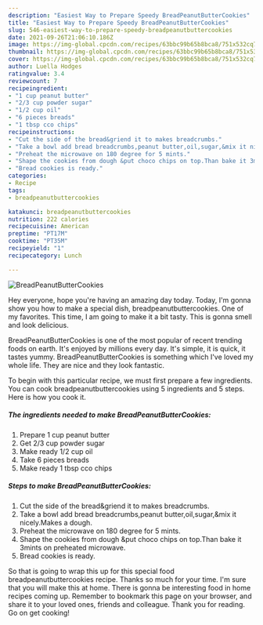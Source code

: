 ```yaml
---
description: "Easiest Way to Prepare Speedy BreadPeanutButterCookies"
title: "Easiest Way to Prepare Speedy BreadPeanutButterCookies"
slug: 546-easiest-way-to-prepare-speedy-breadpeanutbuttercookies
date: 2021-09-26T21:06:10.186Z
image: https://img-global.cpcdn.com/recipes/63bbc99b65b8bca8/751x532cq70/breadpeanutbuttercookies-recipe-main-photo.jpg
thumbnail: https://img-global.cpcdn.com/recipes/63bbc99b65b8bca8/751x532cq70/breadpeanutbuttercookies-recipe-main-photo.jpg
cover: https://img-global.cpcdn.com/recipes/63bbc99b65b8bca8/751x532cq70/breadpeanutbuttercookies-recipe-main-photo.jpg
author: Luella Hodges
ratingvalue: 3.4
reviewcount: 7
recipeingredient:
- "1 cup peanut butter"
- "2/3 cup powder sugar"
- "1/2 cup oil"
- "6 pieces breads"
- "1 tbsp cco chips"
recipeinstructions:
- "Cut the side of the bread&griend it to makes breadcrumbs."
- "Take a bowl add bread breadcrumbs,peanut butter,oil,sugar,&mix it nicely.Makes a dough."
- "Preheat the microwave on 180 degree for 5 mints."
- "Shape the cookies from dough &put choco chips on top.Than bake it 3mints on preheated microwave."
- "Bread cookies is ready."
categories:
- Recipe
tags:
- breadpeanutbuttercookies

katakunci: breadpeanutbuttercookies 
nutrition: 222 calories
recipecuisine: American
preptime: "PT17M"
cooktime: "PT35M"
recipeyield: "1"
recipecategory: Lunch

---
```



![BreadPeanutButterCookies](https://img-global.cpcdn.com/recipes/63bbc99b65b8bca8/751x532cq70/breadpeanutbuttercookies-recipe-main-photo.jpg)

Hey everyone, hope you're having an amazing day today. Today, I'm gonna show you how to make a special dish, breadpeanutbuttercookies. One of my favorites. This time, I am going to make it a bit tasty. This is gonna smell and look delicious.



BreadPeanutButterCookies is one of the most popular of recent trending foods on earth. It's enjoyed by millions every day. It's simple, it is quick, it tastes yummy. BreadPeanutButterCookies is something which I've loved my whole life. They are nice and they look fantastic.


To begin with this particular recipe, we must first prepare a few ingredients. You can cook breadpeanutbuttercookies using 5 ingredients and 5 steps. Here is how you cook it.

<!--inarticleads1-->

##### The ingredients needed to make BreadPeanutButterCookies:

1. Prepare 1 cup peanut butter
1. Get 2/3 cup powder sugar
1. Make ready 1/2 cup oil
1. Take 6 pieces breads
1. Make ready 1 tbsp cco chips




<!--inarticleads2-->

##### Steps to make BreadPeanutButterCookies:

1. Cut the side of the bread&griend it to makes breadcrumbs.
1. Take a bowl add bread breadcrumbs,peanut butter,oil,sugar,&mix it nicely.Makes a dough.
1. Preheat the microwave on 180 degree for 5 mints.
1. Shape the cookies from dough &put choco chips on top.Than bake it 3mints on preheated microwave.
1. Bread cookies is ready.




So that is going to wrap this up for this special food breadpeanutbuttercookies recipe. Thanks so much for your time. I'm sure that you will make this at home. There is gonna be interesting food in home recipes coming up. Remember to bookmark this page on your browser, and share it to your loved ones, friends and colleague. Thank you for reading. Go on get cooking!
